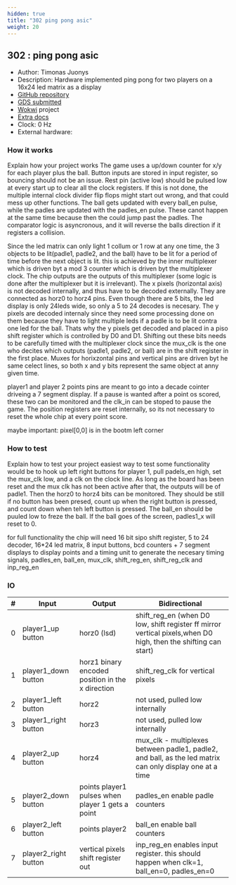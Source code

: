 ```yaml
---
hidden: true
title: "302 ping pong asic"
weight: 20
---
```


## 302 : ping pong asic

* Author: Timonas Juonys
* Description: Hardware implemented ping pong for two players on a 16x24 led matrix as a display
* [GitHub repository](https://github.com/Timonas04/pong_game)
* [GDS submitted](https://github.com/Timonas04/pong_game/actions/runs/6755804748)
* [Wokwi](https://wokwi.com/projects/380361576213660673) project
* [Extra docs]()
* Clock: 0 Hz
* External hardware: 



### How it works

Explain how your project works
The game uses a up/down counter for x/y for each player plus the ball. Button inputs are stored in input register, so bouncing should not be an issue.
Rest pin (active low) should be pulsed low at every start up to clear all the clock registers. If this is not done,
the multiple internal clock divider flip flops might start out wrong, and that could mess up other functions. The ball gets updated with every ball_en pulse, while the padles are updated
with the padles_en pulse. These canot happen at the same time because then the could jump past the padles. The comparator logic is asyncronous, and it will reverse the balls direction if it
registers a collision.

Since the led matrix can only light 1 collum or 1 row at any one time, the 3 objects to be lit(padle1, padle2, and the ball) have to be lit for a period of time before the next object is lit.
this is achieved by the inner multiplexer which is driven byt a mod 3 counter which is driven byt the multiplexer clock. The chip outputs are the outputs of this multiplexer (some logic is done after
the multiplexer but it is irrelevant). The x pixels (horizontal axis) is not decoded internally, and thus have to be decoded externally. They are connected as horz0 to horz4 pins.
Even though there are 5 bits, the led display is only 24leds wide, so only a 5 to 24 decodes is necesary. The y pixels are decoded internaly since they need some processing done on them because
they have to light multiple leds if a padle is to be lit contra one led for the ball. Thats why the y pixels get decoded and placed in a piso shift register which is controlled by D0 and D1.
Shifting out these bits needs to be carefully timed with the multiplexer clock since the mux_clk is the one who decites which outputs (padle1, padle2, or ball) are in the shift register in the first place.
Muxes for horixzontal pins and vertical pins are driven byt he same celect lines, so both x and y bits represent the same object at anny given time.

player1 and player 2 points pins are meant to go into a decade cointer driveing a 7 segment display. If a pause is wanted after a point os scored, these two can be monitored and the clk_in can be stoped
to pause the game. The position registers are reset internally, so its not necessary to reset the whole chip at every point score.

maybe important:
pixel[0,0] is in the bootm left corner


### How to test

Explain how to test your project
easiest way to test some functionality would be to hook up left right buttons for player 1, pull padels_en high, set the mux_clk low, and a clk on the clock line. As long as the board has been reset and the mux clk has not
been active after that, the outputs will be of padle1. Then the horz0 to horz4 bits can be monitored. They should be still if no button has been presed, count up when the right button is pressed,
and count down when teh left button is pressed. The ball_en should be puuled low to freze the ball. If the ball goes of the screen, padles1_x will reset to 0.

for full functionality the chip will need 16 bit sipo shift register, 5 to 24 decoder, 16*24 led matrix, 8 input buttons, bcd counters + 7 segment displays to display points and a timing unit
to generate the necesary timing signals, padles_en, ball_en, mux_clk, shift_reg_en, shift_reg_clk and inp_reg_en


### IO

| # | Input        | Output       | Bidirectional      |
|---|--------------|--------------| -------------------|
| 0 | player1_up button  | horz0 (lsd) | shift_reg_en (when D0 low, shift register ff mirror vertical pixels,when D0 high, then the shifting can start) |
| 1 | player1_down button  | horz1 binary encoded position in the x direction | shift_reg_clk for vertical pixels |
| 2 | player1_left button  | horz2 | not used, pulled low internally |
| 3 | player1_right button  | horz3 | not used, pulled low internally |
| 4 | player2_up button  | horz4 | mux_clk - multiplexes between padle1, padle2, and ball, as the led matrix can only display one at a time |
| 5 | player2_down button  | points player1 pulses when player 1 gets a point | padles_en enable padle counters |
| 6 | player2_left button  | points player2 | ball_en enable ball counters |
| 7 | player2_right button  | vertical pixels shift register out | inp_reg_en enables input register. this should happen when clk=1, ball_en=0, padles_en=0 |
